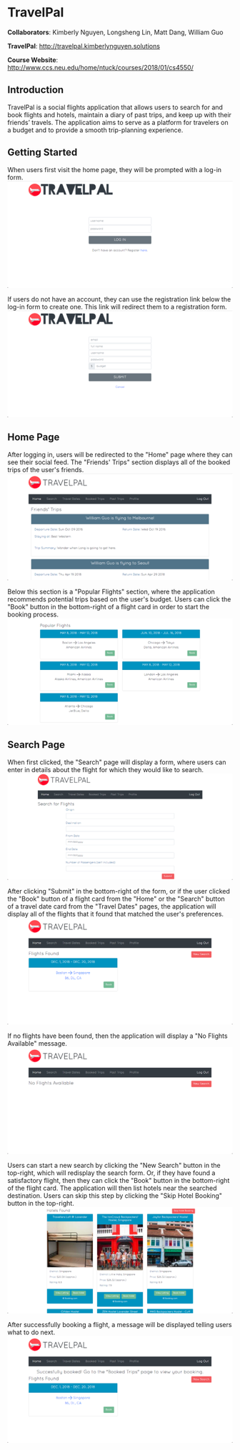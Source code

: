 # TravelPal

**Collaborators**: Kimberly Nguyen, Longsheng Lin, Matt Dang, William Guo

**TravelPal**: http://travelpal.kimberlynguyen.solutions 

**Course Website**: http://www.ccs.neu.edu/home/ntuck/courses/2018/01/cs4550/ 

## Introduction 
TravelPal is a social flights application that allows users to search for and 
book flights and hotels, maintain a diary of past trips, and keep up with their 
friends’ travels. The application aims to serve as a platform for travelers on 
a budget and to provide a smooth trip-planning experience. 

## Getting Started
When users first visit the home page, they will be prompted with a log-in form. 
![index page](screenshots/log-in-form.png) 

If users do not have an account, they can use the registration link below the 
log-in form to create one. This link will redirect them to a registration form. 
![registration form](screenshots/registration-form.png) 

## Home Page
After logging in, users will be redirected to the "Home" page where they can see 
their social feed. The "Friends' Trips" section displays all of the booked trips 
of the user's friends. 
![home page friends' trips](screenshots/friends-trips.png) 

Below this section is a "Popular Flights" section, where the application 
recommends potential trips based on the user's budget. Users can click the 
"Book" button in the bottom-right of a flight card in order to start the 
booking process. 
![home page popular flights](screenshots/popular-flights.png) 

## Search Page 
When first clicked, the "Search" page will display a form, where users can enter 
in details about the flight for which they would like to search. 
![search form](screenshots/search-form.png) 

After clicking "Submit" in the bottom-right of the form, or if the user clicked 
the "Book" button of a flight card from the "Home" or the "Search" button of a 
travel date card from the "Travel Dates" pages, the application will display all 
of the flights that it found that matched the user's preferences. 
![search page flights found](screenshots/flights-found.png) 

If no flights have been found, then the application will display a "No Flights 
Available" message. 
![search page no flights available](screenshots/no-flights-available.png) 

Users can start a new search by clicking the "New Search" button in the 
top-right, which will redisplay the search form. Or, if they have found a 
satisfactory flight, then they can click the "Book" button in the bottom-right 
of the flight card. The application will then list hotels near the searched 
destination. Users can skip this step by clicking the "Skip Hotel Booking" 
button in the top-right. 
![search page hotels found](screenshots/hotels-found.png) 

After successfully booking a flight, a message will be displayed telling users 
what to do next. 
![successfully booked](screenshots/successfully-booked.png) 

